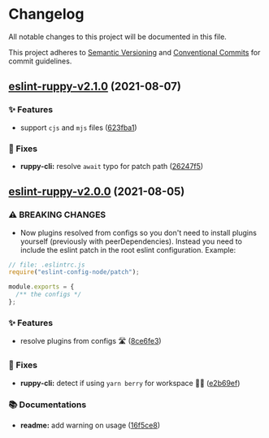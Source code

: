 # Changelog

All notable changes to this project will be documented in this file.

This project adheres to [Semantic Versioning](https://semver.org) and [Conventional Commits](https://www.conventionalcommits.org) for commit guidelines.

## [eslint-ruppy-v2.1.0](https://github.com/Ruppyio/eslint-configs/compare/eslint-ruppy@2.0.0...eslint-ruppy@2.1.0) (2021-08-07)

### ✨ Features

- support `cjs` and `mjs` files ([623fba1](https://github.com/Ruppyio/eslint-configs/commit/623fba1a0094317c2cfb018dfbc7e3619da47b77))

### 🐛 Fixes

- **ruppy-cli:** resolve `await` typo for patch path ([26247f5](https://github.com/Ruppyio/eslint-configs/commit/26247f5b974eaf700a1eb5f5e33921f7f28bb626))

## [eslint-ruppy-v2.0.0](https://github.com/Ruppyio/eslint-configs/compare/eslint-ruppy@1.5.0...eslint-ruppy@2.0.0) (2021-08-05)

### ⚠ BREAKING CHANGES

- Now plugins resolved from configs so you don't need to
  install plugins yourself (previously with peerDependencies). Instead you need
  to include the eslint patch in the root eslint configuration. Example:

```js
// file: .eslintrc.js
require("eslint-config-node/patch");

module.exports = {
  /** the configs */
};
```

### ✨ Features

- resolve plugins from configs 🛣 ([8ce6fe3](https://github.com/Ruppyio/eslint-configs/commit/8ce6fe3d2b6ccf0136bc4b8a0cd6ffdbb42c5594))

### 🐛 Fixes

- **ruppy-cli:** detect if using `yarn berry` for workspace 🐱‍👤 ([e2b69ef](https://github.com/Ruppyio/eslint-configs/commit/e2b69efb7fa258c31f5c705cb2618b420e20ffb2))

### 📚 Documentations

- **readme:** add warning on usage ([16f5ce8](https://github.com/Ruppyio/eslint-configs/commit/16f5ce8a6ed8fdaf1200aafa2b4494ef7788e979))

